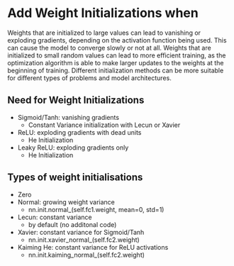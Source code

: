 # Add Weight Initializations when 
Weights that are initialized to large values can lead to vanishing or exploding gradients, depending on the activation function being used. This can cause the model to converge slowly or not at all. Weights that are initialized to small random values can lead to more efficient training, as the optimization algorithm is able to make larger updates to the weights at the beginning of training. Different initialization methods can be more suitable for different types of problems and model architectures.

## Need for Weight Initializations
- Sigmoid/Tanh: vanishing gradients
    - Constant Variance initialization with Lecun or Xavier
- ReLU: exploding gradients with dead units
    - He Initialization
- Leaky ReLU: exploding gradients only
    - He Initialization
## Types of weight initialisations
- Zero
- Normal: growing weight variance
    - nn.init.normal_(self.fc1.weight, mean=0, std=1)
- Lecun: constant variance
    - by default (no additonal code)
- Xavier: constant variance for Sigmoid/Tanh
    - nn.init.xavier_normal_(self.fc2.weight)
- Kaiming He: constant variance for ReLU activations
    - nn.init.kaiming_normal_(self.fc2.weight)